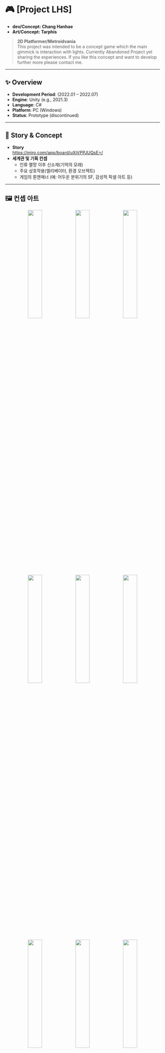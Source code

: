 # 🎮 [Project LHS]
- **dev/Concept: Chang Hanhae**
- **Art/Concept: Tarphis**
> **2D Platformer/Metroidvania**  
> This project was intended to be a concept game which the main gimmick is interaction with lights.
> Currently Abandoned Project yet sharing the experiences.
> If you like this concept and want to develop further more please contact me.
---

## ✨ Overview
- **Development Period**: (2022.01 – 2022.07)  
- **Engine**: Unity (e.g., 2021.3)  
- **Language**: C#  
- **Platform**: PC (Windows)  
- **Status**: Prototype (discontinued)  

---

## 📖 Story & Concept
- **Story**  
   https://miro.com/app/board/uXjVPPJUQsE=/
- **세계관 및 기획 컨셉**  
  - 인류 멸망 이후 신소재(기억의 모래)
  - 주요 상호작용(엘리베이터, 환경 오브젝트)  
  - 게임의 톤앤매너 (예: 어두운 분위기의 SF, 감성적 픽셀 아트 등)

---

## 🖼️ 컨셉 아트
<!-- 가로형 그룹 -->
<p align="center">
  <img src="https://github.com/user-attachments/assets/99f5b595-5179-4492-82f0-19722886edd6" width="30%" />
  <img src="https://github.com/user-attachments/assets/755b30d8-2aab-4e17-bdfc-e4dfb7288fe7" width="30%" />
  <img src="https://github.com/user-attachments/assets/0412789c-eff8-40cb-a126-9ce1646483b5" width="30%" />
</p>

<p align="center">
  <img src="https://github.com/user-attachments/assets/d804a759-8db4-462f-ae3a-c09e5a87e142" width="30%" />
  <img src="https://github.com/user-attachments/assets/7682b76a-0dc3-44ef-b8c1-06320220013f" width="30%" />
  <img src="https://github.com/user-attachments/assets/af8be3ff-b147-409e-abda-4d1669a79838" width="30%" />
</p>

<p align="center">
  <img src="https://github.com/user-attachments/assets/1bdc1171-70a3-4672-a131-bd8ee5514384" width="30%" />
  <img src="https://github.com/user-attachments/assets/4b7825e6-5407-46d2-a8f4-16f362826344" width="30%" />
  <img src="https://github.com/user-attachments/assets/58a84e00-f7ea-49ec-987a-43665e0247a2" width="30%" />
</p>

<p align="center">
  <img src="https://github.com/user-attachments/assets/7c7e2a34-8d60-4871-8d94-d87cde748cec" width="30%" />
  <img src="https://github.com/user-attachments/assets/70ef8182-9e08-4240-8a34-d1a9bd3588e9" width="30%" />
  <img src="https://github.com/user-attachments/assets/370dda27-bcf2-43e7-b65d-beada4084fb5" width="30%" />
</p>

<!-- 세로형 그룹 -->
<p align="center">
  <img src="https://github.com/user-attachments/assets/8f4712b9-e7c0-4a4d-b387-d4130c74d481" width="30%" />
  <img src="https://github.com/user-attachments/assets/03752080-5fa3-437d-a5f2-8a3551494414" width="30%" />
  <img src="https://github.com/user-attachments/assets/70790fa0-346a-47b9-89ae-04fc066dacda" width="30%" />
</p>

<p align="center">
  <img src="https://github.com/user-attachments/assets/75fa9163-7a6c-42d9-b202-966a25d78013" width="30%" />
</p>


---

## ⚙️ 구현 기능
### ✨ Responsive 2D Platformer Controller  
단순한 이동을 넘어, 플레이어에게 **최상의 조작감(Game Feel)**을 제공하는 것을 목표로 설계한 컨트롤러입니다.  

---

## 🎯 주요 특징  

### 1. 정교한 점프 메커니즘  
- **가변 점프 높이 (Variable Jump Height)**  
  점프 버튼 입력 시간을 기반으로 점프 높이가 달라집니다.  
  → 플레이어가 섬세하게 점프를 조절할 수 있도록 구현했습니다.  

```csharp
// FixedUpdate() 내부
if (_controller.input.RetrieveJumpHoldInput() && _body.velocity.y > 0)
{
    // 점프 버튼 유지 & 상승 중 → 중력 약화
    _body.gravityScale = _upwardMovementMultiplier;
}
else if (!_controller.input.RetrieveJumpHoldInput() || _body.velocity.y < 0)
{
    // 버튼 뗌 or 하강 중 → 중력 강화
    _body.gravityScale = _downwardMovementMultiplier;
}
```

---

### 2. 코요테 타임 (Coyote Time) & 점프 버퍼링 (Jump Buffering)  
- 발판에서 떨어진 직후, 또는 착지 직전의 애매한 순간에도 입력을 수용  
- 점프 타이밍의 관대함을 통해 **조작 만족도**를 높임
- 성공적인 게임에는 반드시 있는 기능이다.

```csharp
// FixedUpdate() 내부

// 땅에 있을 때 → 코요테 시간 초기화
if (_onGround && _body.velocity.y == 0)
    _coyoteCounter = _coyoteTime;
else
    _coyoteCounter -= Time.deltaTime;

// 점프 입력 → 버퍼 초기화
if (_desiredJump)
{
    _desiredJump = false;
    _jumpBufferCounter = _jumpBufferTime;
}
else if (_jumpBufferCounter > 0)
{
    _jumpBufferCounter -= Time.deltaTime;
}

// 버퍼 시간 안에 있으면 점프 실행
if (_jumpBufferCounter > 0)
    JumpAction();
```

```csharp
// JumpAction() 내부
if (_coyoteCounter > 0f || (_jumpPhase < _maxAirJumps && _isJumping))
{
    // 점프 실행 로직...
}
```

---

### 3. 점프 힘 보정 (Jump Force Compensation)  
- 공중에서 점프 시 **현재 y축 속도**를 고려하여 점프 힘을 보정  
- 일관된 점프 경험을 제공
- 슈퍼마리오에 있는 기능을 참고

```csharp
// JumpAction() 내부
private void JumpAction()
{
    // (기본 점프 로직...)

    if (_velocity.y > 0f)
    {
        // 상승 중 공중 점프 → 현재 상승 속도만큼 보정
        _jumpSpeed = Mathf.Max(_jumpSpeed - _velocity.y, 0f);
    }
    else if (_velocity.y < 0f)
    {
        // 하강 중 공중 점프 → 하강 속도를 상쇄
        _jumpSpeed += Mathf.Abs(_body.velocity.y);
    }
    
    _velocity.y += _jumpSpeed;
}
```

- **기타 코드 실험**
    - 카메라 전환 로직
    - 레벨 이동 기초 구현
---

## 🧑‍💻 프로젝트 회고

### 얻은 경험
- **버전 관리:** Git을 활용한 개인 프로젝트 버전 관리 및 커밋 메시지 작성 습관을 형성했습니다. 아래와 같은 Git-flow 전략을 기반으로 브랜치를 관리하며 협업과 기능 개발의 효율성을 높였습니다.

  <p align="center">
    <img width="250" alt="Git Branch Strategy" src="https://github.com/user-attachments/assets/c2b553d3-3618-4c11-a033-109964ae354e" />
    <br>
    <em>Project LHS의 Git 브랜치 전략 도식화</em>
  </p>

- **설계 능력:** 추후 확장성을 고려한 인터페이스 및 추상 클래스 설계의 중요성을 깨달았습니다.
- **성능 최적화:** `Profiler`를 활용하여 `Physics` 및 `Garbage Collection`으로 인한 성능 저하를 분석하는 경험을 했습니다.

---

### 아쉬운 점 및 개선 방향
- **코드 효율성:** `Coroutine`으로 작성된 일부 이벤트 로직을 `Async/Await`를 활용하여 더 효율적이고 가독성 높은 비동기 로직으로 개선하고 싶습니다.
- **최신 기술 적용:** 유니티의 새로운 `Input System` 패키지를 도입하여 더 유연하고 확장 가능한 입력 시스템을 구현하고 싶습니다.
